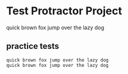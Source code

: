 # Test Protractor Project
quick brown fox jump over the lazy dog
## practice tests
    quick brown fox jump over the lazy dog
    quick brown fox jump over the lazy dog